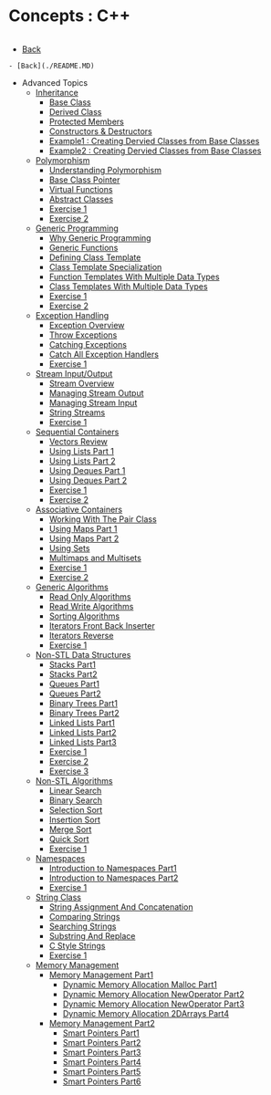 # Concepts : C++

```cpp
```
- [Back](./README.MD)

```
- [Back](./README.MD)
```
- Advanced Topics 
  + [Inheritance]()
    - [Base Class](./C++_Inheritance_CreatingBaseClass.md)
    - [Derived Class](./C++_Inheritance_CreatingDerivedClass.md)
    - [Protected Members](./C++_Inheritance_ProtectedMember_inBaseClass.md)
    - [Constructors & Destructors](./C++_Inheritance_ConstructorDestructor_DerivedClass.md)
    - [Example1 : Creating Dervied Classes from Base Classes](./C++_Inheritance_Example1_DerviedClassCreation.md)
    - [Example2 : Creating Dervied Classes from Base Classes](./C++_Inheritance_Example2_DerviedClassCreation.md)
  + [Polymorphism]()
    - [Understanding Polymorphism](./C++_Polymorphism_Understanding_Polymorphism.MD)
    - [Base Class Pointer](./C++_Polymorphism_BaseClass_Poiner.MD)
    - [Virtual Functions](./C++_Polymorphism_VirtualFunctions.MD)
    - [Abstract Classes](./C++_Polymorphism_AbstractClasses.MD)
    - [Exercise 1](./C++_Polymorphism_Exercise1.MD)
    - [Exercise 2](./C++_Polymorphism_Exercise2.MD)    
  + [Generic Programming]()
    - [Why Generic Programming](./C++_GenericProgramming_Why.MD)
    - [Generic Functions](./C++_GenericProgramming_GenericFunctions.MD)
    - [Defining Class Template](./C++_GenericProgramming_DefnClassTemplate.MD)
    - [Class Template Specialization](./C++_GenericProgramming_ClassTemplateSpecialization.MD)
    - [Function Templates With Multiple Data Types](./C++_GenericProgramming_FunctionTemplates.MD)    
    - [Class Templates With Multiple Data Types](./C++_GenericProgramming_ClassTemplates.MD)
    - [Exercise 1](./C++_GenericProgramming_Exercise1.MD)
    - [Exercise 2](./C++_GenericProgramming_Exercise2.MD)        
  + [Exception Handling]()
    - [Exception Overview](./C++_ExceptionHandling_ExceptionOveriew.MD)
    - [Throw Exceptions](./C++_ExceptionHandling_ThrowExceptions.MD)
    - [Catching Exceptions](./C++_ExceptionHandling_CatchingExceptions.MD)
    - [Catch All Exception Handlers](./C++_ExceptionHandling_CatchAllExceptionHandlers.MD)
    - [Exercise 1](./C++_ExceptionHandling_Exercise1.MD)    
  + [Stream Input/Output]()
    - [Stream Overview](./C++_StreamInOut_Overview.MD)
    - [Managing Stream Output](./C++_StreamInOut_ManagingStreamOutput.MD)
    - [Managing Stream Input](./C++_StreamInOut_ManagingStreamInput.MD)
    - [String Streams](./C++_StreamInOut_StringStreams.MD)
    - [Exercise 1](./C++_StreamInOut_Exercise1.MD) 
  + [Sequential Containers]()
    - [Vectors Review](./C++_SequentialContainers_VectorsReview.MD)
    - [Using Lists Part 1](./C++_SequentialContainers_UsingList1.MD)
    - [Using Lists Part 2](./C++_SequentialContainers_UsingList2.MD)
    - [Using Deques Part 1](./C++_SequentialContainers_UsingDeques1.MD)
    - [Using Deques Part 2](./C++_SequentialContainers_UsingDeques2.MD)
    - [Exercise 1](./C++_SequentialContainers_Exercise1.MD)   
    - [Exercise 2](./C++_SequentialContainers_Exercise2.MD)    
  + [Associative Containers]()
    - [Working With The Pair Class](./C++_AssociativeContainers_WorkingWithPairClass.MD)
    - [Using Maps Part 1](./C++_AssociativeContainers_UsingMaps1.MD)
    - [Using Maps Part 2](./C++_AssociativeContainers_UsingMaps2.MD)
    - [Using Sets](./C++_AssociativeContainers_UsingSets.MD)
    - [Multimaps and Multisets](./C++_AssociativeContainers_MultimapsMultisets.MD)
    - [Exercise 1](./C++_AssociativeContainers_Exercise1.MD)    
    - [Exercise 2](./C++_AssociativeContainers_Exercise2.MD) 
  + [Generic Algorithms]()
    - [Read Only Algorithms](./C++_GenericAlogorithms_ReadOnly.MD)
    - [Read Write Algorithms](./C++_GenericAlogorithms_ReadWrite.MD)
    - [Sorting Algorithms](./C++_GenericAlogorithms_Sorting.MD)
    - [Iterators Front Back Inserter](./C++_GenericAlogorithms_IteratorsFront.MD)
    - [Iterators Reverse](./C++_GenericAlogorithms_IteratorsReverse.MD)    
    - [Exercise 1](./C++_GenericAlogorithms_Exercise1.MD)
  + [Non-STL Data Structures]()
    - [Stacks Part1](./C++_NonSTLDataStructures_Stacks1.MD)
    - [Stacks Part2](./C++_NonSTLDataStructures_Stacks2.MD)
    - [Queues Part1](./C++_NonSTLDataStructures_Queues1.MD)
    - [Queues Part2](./C++_NonSTLDataStructures_Queues2.MD)
    - [Binary Trees Part1](./C++_NonSTLDataStructures_BinaryTrees1.MD)        
    - [Binary Trees Part2](./C++_NonSTLDataStructures_BinaryTrees2.MD)
    - [Linked Lists Part1](./C++_NonSTLDataStructures_LinkedLists1.MD)
    - [Linked Lists Part2](./C++_NonSTLDataStructures_LinkedLists2.MD)
    - [Linked Lists Part3](./C++_NonSTLDataStructures_LinkedLists3.MD)
    - [Exercise 1](./C++_NonSTLDataStructures_Exercise1.MD)   
    - [Exercise 2](./C++_NonSTLDataStructures_Exercise2.MD)
    - [Exercise 3](./C++_NonSTLDataStructures_Exercise3.MD)     
  + [Non-STL Algorithms]()
    - [Linear Search](./C++_NonSTLAlgorithms_LinearSearch.MD)
    - [Binary Search](./C++_NonSTLAlgorithms_BinarySearch.MD)
    - [Selection Sort](./C++_NonSTLAlgorithms_SelectionSort.MD)
    - [Insertion Sort](./C++_NonSTLAlgorithms_InsertionSort.MD)
    - [Merge Sort](./C++_NonSTLAlgorithms_MergeSort.MD)  
    - [Quick Sort](./C++_NonSTLAlgorithms_QuickSort.MD)
    - [Exercise 1](./C++_NonSTLAlgorithms_Exercise1.MD)
  + [Namespaces]()
    - [Introduction to Namespaces Part1](./C++_Namespaces1.MD)
    - [Introduction to Namespaces Part2](./C++_Namespaces2.MD)
    - [Exercise 1](./C++_Namespaces_Exercise1.MD)
  + [String Class]()     
    - [String Assignment And Concatenation](./C++_StringClass_AssignmentConcatenation.MD)
    - [Comparing Strings](./C++_StringClass_Comparing.MD)
    - [Searching Strings](./C++_StringClass_Searching.MD)
    - [Substring And Replace](./C++_StringClass_SubstringReplace.MD)
    - [C Style Strings](./C++_StringClass_CStyle.MD)   
    - [Exercise 1](./C++_StringClass_Exercise1.MD)    
  + [Memory Management]()   
    - [Memory Management Part1]()
      - [Dynamic Memory Allocation Malloc Part1](./C++_Memmgmt1_Dynamic_Malloc_Part1.MD)
      + [Dynamic Memory Allocation NewOperator Part2](./C++_Memmgmt1_Dynamic_NewOperator_Part2.MD)
      + [Dynamic Memory Allocation NewOperator Part3](./C++_Memmgmt1_Dynamic_NewOperator_Part3.MD)
      + [Dynamic Memory Allocation 2DArrays Part4](./C++_Memmgmt1_Dynamic_2DArrays_Part4.MD)
    - [Memory Management Part2]()    
      + [Smart Pointers Part1](./C++_Memmgmt2_SmartPointers_Part1.MD)
      + [Smart Pointers Part2](./C++_Memmgmt2_SmartPointers_Part2.MD)
      + [Smart Pointers Part3](./C++_Memmgmt2_SmartPointers_Part3.MD)
      + [Smart Pointers Part4](./C++_Memmgmt2_SmartPointers_Part4.MD)
      + [Smart Pointers Part5](./C++_Memmgmt2_SmartPointers_Part5.MD)
      + [Smart Pointers Part6](./C++_Memmgmt2_SmartPointers_Part6.MD)

